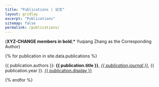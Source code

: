 ```yaml
---
title: "Publications | 论文"
layout: gridlay
excerpt: "Publications"
sitemap: false
permalink: /publications/
---
```


<p></p>

(<b>XYZ-CHANGE members in bold</b>;<b>*</b> Yuqiang Zhang as the Corresponding Author)

<p></p>

{% for publication in site.data.publications %}

{{ publication.authors }}: <b>{{ publication.title }}</b>, <u><em>{{  publication.journal }}</em></u>, {{ publication.year }}. <a href="{{ publication.url }}">{{ publication.display }}</a>
<br /> 

{% endfor %}
